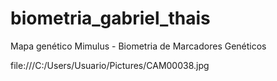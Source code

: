 # biometria_gabriel_thais
Mapa genético Mimulus - Biometria de Marcadores Genéticos

file:///C:/Users/Usuario/Pictures/CAM00038.jpg
